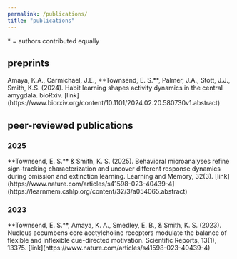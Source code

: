 ```yaml
---
permalink: /publications/
title: "publications"
---
```

\* = authors contributed equally 

<h2> preprints </h2> 
Amaya, K.A., Carmichael, J.E., **Townsend, E. S.**, Palmer, J.A., Stott, J.J., Smith, K.S. (2024). Habit learning shapes activity dynamics in the central amygdala. bioRxiv. [link](https://www.biorxiv.org/content/10.1101/2024.02.20.580730v1.abstract)

<h2> peer-reviewed publications </h2> 
<h3> 2025 </h3>
**Townsend, E. S.** & Smith, K. S. (2025). Behavioral microanalyses refine sign-tracking characterization and uncover different response dynamics during omission and extinction learning. Learning and Memory, 32(3). [link](https://www.nature.com/articles/s41598-023-40439-4](https://learnmem.cshlp.org/content/32/3/a054065.abstract)

<h3> 2023 </h3>
**Townsend, E. S.**, Amaya, K. A., Smedley, E. B., & Smith, K. S. (2023). Nucleus accumbens core acetylcholine receptors modulate the balance of flexible and inflexible cue-directed motivation. Scientific Reports, 13(1), 13375. [link](https://www.nature.com/articles/s41598-023-40439-4)

